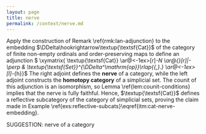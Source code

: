 ```yaml
---
layout: page
title: nerve
permalink: /context/nerve.md
---
```

 Apply the construction of Remark \ref{rmk:lan-adjunction} to the embedding $\DDelta\hookrightarrow\textup{\textsf{Cat}}$ of the category of finite non-empty ordinals and order-preserving maps to define an adjunction
$ \xymatrix{ \textup{\textsf{Cat}} \ar@<-1ex>[r]_-N \ar@{}[r]|-\perp & \textup{\textsf{Set}}^{\DDelta^\mathrm{op}}\rlap{{,}.} \ar@<-1ex>[l]_-{h}}$
The right adjoint defines the **nerve** of a category, while the left adjoint constructs the **homotopy category** of a simplicial set. The counit of this adjunction is an isomorphism, so Lemma \ref{lem:counit-conditions} implies that the nerve is fully faithful. Hence, $\textup{\textsf{Cat}}$ defines a reflective subcategory of the category of simplicial sets, proving the claim made in Example \ref{exs:reflective-subcats}\eqref{itm:cat-nerve-embedding}.


SUGGESTION: nerve of a category